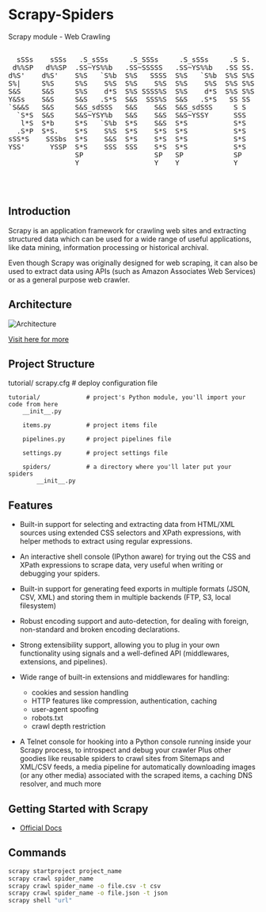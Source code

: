 # Scrapy-Spiders
Scrapy module - Web Crawling
<pre>

  sSSs    sSSs   .S_sSSs     .S_SSSs     .S_sSSs     .S S.     sSSs   .S_sSSs     .S   .S_sSSs      sSSs   .S_sSSs      sSSs  
 d%%SP   d%%SP  .SS~YS%%b   .SS~SSSSS   .SS~YS%%b   .SS SS.   d%%SP  .SS~YS%%b   .SS  .SS~YS%%b    d%%SP  .SS~YS%%b    d%%SP  
d%S'    d%S'    S%S   `S%b  S%S   SSSS  S%S   `S%b  S%S S%S  d%S'    S%S   `S%b  S%S  S%S   `S%b  d%S'    S%S   `S%b  d%S'    
S%|     S%S     S%S    S%S  S%S    S%S  S%S    S%S  S%S S%S  S%|     S%S    S%S  S%S  S%S    S%S  S%S     S%S    S%S  S%|     
S&S     S&S     S%S    d*S  S%S SSSS%S  S%S    d*S  S%S S%S  S&S     S%S    d*S  S&S  S%S    S&S  S&S     S%S    d*S  S&S     
Y&Ss    S&S     S&S   .S*S  S&S  SSS%S  S&S   .S*S   SS SS   Y&Ss    S&S   .S*S  S&S  S&S    S&S  S&S_Ss  S&S   .S*S  Y&Ss    
`S&&S   S&S     S&S_sdSSS   S&S    S&S  S&S_sdSSS     S S    `S&&S   S&S_sdSSS   S&S  S&S    S&S  S&S~SP  S&S_sdSSS   `S&&S   
  `S*S  S&S     S&S~YSY%b   S&S    S&S  S&S~YSSY      SSS      `S*S  S&S~YSSY    S&S  S&S    S&S  S&S     S&S~YSY%b     `S*S  
   l*S  S*b     S*S   `S%b  S*S    S&S  S*S           S*S       l*S  S*S         S*S  S*S    d*S  S*b     S*S   `S%b     l*S  
  .S*P  S*S.    S*S    S%S  S*S    S*S  S*S           S*S      .S*P  S*S         S*S  S*S   .S*S  S*S.    S*S    S%S    .S*P  
sSS*S    SSSbs  S*S    S&S  S*S    S*S  S*S           S*S    sSS*S   S*S         S*S  S*S_sdSSS    SSSbs  S*S    S&S  sSS*S   
YSS'      YSSP  S*S    SSS  SSS    S*S  S*S           S*S    YSS'    S*S         S*S  SSS~YSSY      YSSP  S*S    SSS  YSS'    
                SP                 SP   SP            SP             SP          SP                       SP                  
                Y                  Y    Y             Y              Y           Y                        Y                   
                                                                                                                              


</pre>

## Introduction
Scrapy is an application framework for crawling web sites and extracting structured data which can be used for a wide range of useful applications, like data mining, information processing or historical archival.

Even though Scrapy was originally designed for web scraping, it can also be used to extract data using APIs (such as Amazon Associates Web Services) or as a general purpose web crawler.

## Architecture

![Architecture](http://doc.scrapy.org/en/latest/_images/scrapy_architecture_02.png "Scrapy Architecture")

[Visit here for more](http://doc.scrapy.org/en/latest/topics/architecture.html#architecture-overview)
## Project Structure
tutorial/
    scrapy.cfg            # deploy configuration file

    tutorial/             # project's Python module, you'll import your code from here
        __init__.py

        items.py          # project items file

        pipelines.py      # project pipelines file

        settings.py       # project settings file

        spiders/          # a directory where you'll later put your spiders
            __init__.py
        

## Features

- Built-in support for selecting and extracting data from HTML/XML sources using extended CSS selectors and XPath expressions, with helper methods to extract using regular expressions.
- An interactive shell console (IPython aware) for trying out the CSS and XPath expressions to scrape data, very useful when writing or debugging your spiders.
- Built-in support for generating feed exports in multiple formats (JSON, CSV, XML) and storing them in multiple backends (FTP, S3, local filesystem)
- Robust encoding support and auto-detection, for dealing with foreign, non-standard and broken encoding declarations.
- Strong extensibility support, allowing you to plug in your own functionality using signals and a well-defined API (middlewares, extensions, and pipelines).
- Wide range of built-in extensions and middlewares for handling:
  * cookies and session handling
  * HTTP features like compression, authentication, caching
  * user-agent spoofing
  * robots.txt
  * crawl depth restriction

- A Telnet console for hooking into a Python console running inside your Scrapy process, to introspect and debug your crawler
Plus other goodies like reusable spiders to crawl sites from Sitemaps and XML/CSV feeds, a media pipeline for automatically downloading images (or any other media) associated with the scraped items, a caching DNS resolver, and much more

## Getting Started with Scrapy

- [Official Docs](https://doc.scrapy.org/en/latest/intro/tutorial.html)


## Commands
```bash
scrapy startproject project_name
scrapy crawl spider_name
scrapy crawl spider_name -o file.csv -t csv
scrapy crawl spider_name -o file.json -t json
scrapy shell "url"
```